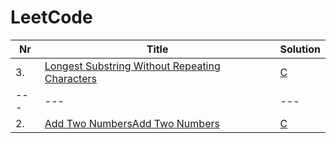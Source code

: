 # LeetCode


|  Nr  |Title | Solution |
|--- | --- | --- |  
| 3. | [Longest Substring Without Repeating Characters](https://leetcode.com/problems/longest-substring-without-repeating-characters/description/) | [C](https://github.com/patryklatka/LeetCode/blob/main/C_exercises/3_Longest_Substring_Without_Repeating_Characters/main.c)
|--- | --- | --- |  
| 2. | [Add Two NumbersAdd Two Numbers](https://leetcode.com/problems/add-two-numbers/description/) | [C](https://github.com/patryklatka/LeetCode/blob/main/C_exercises/2_Add_Two_Numbers/main.c)
